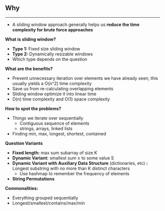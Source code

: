 ## Why

---

- A sliding window approach generally helps us **reduce the time complexity for brute force approaches**

**What is sliding window?**

- **Type 1:** Fixed size sliding window
- **Type 2:** Dynamically resizable windows
- Which type depends on the question

**What are the benefits?**

- Prevent unnecessary iteration over elements we have already seen, this usually yields a O(n^2) time complexity
- Save us from re-calculating overlapping elements
- Sliding window optimize it into linear time
- O(n) time complexity and O(1) space complexity

**How to spot the problems?**

- Things we iterate over sequentially
  - Contiguous sequence of elements
  - strings, arrays, linked lists
- Finding min, max, longest, shortest, contained

**Question Variants**

- **Fixed length:** max sum subarray of size K
- **Dynamic Variant:** smallest sum ≥ to some value S
- **Dynamic Variant with Auxiliary Data Structure** (dictionaries, etc) **:** Longest substring with no more than K distinct characters
  - Use hashmap to remember the frequency of elements
- **String Permutations**

**Commonalities:**

- Everything grouped sequentially
- Longest/smallest/contains/max/min
